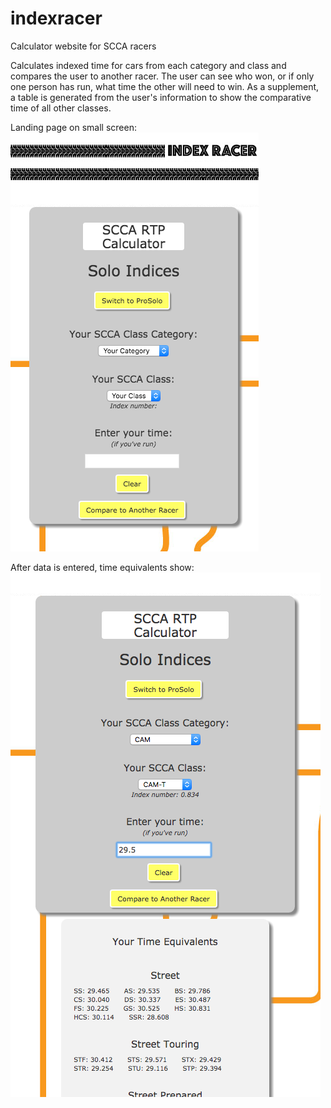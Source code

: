 # indexracer
Calculator website for SCCA racers

Calculates indexed time for cars from each category and class and compares the user to another racer. The user can see who won, or if only one person has run, what time the other will need to win. As a supplement, a table is generated from the user's information to show the comparative time of all other classes. 

Landing page on small screen:
<img src="static/ir.png">

After data is entered, time equivalents show: 
<img src="static/ir2.png">
